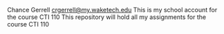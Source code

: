 Chance Gerrell crgerrell@my.waketech.edu
This is my school account for the course CTI 110
This repository will hold all my assignments for the course CTI 110
